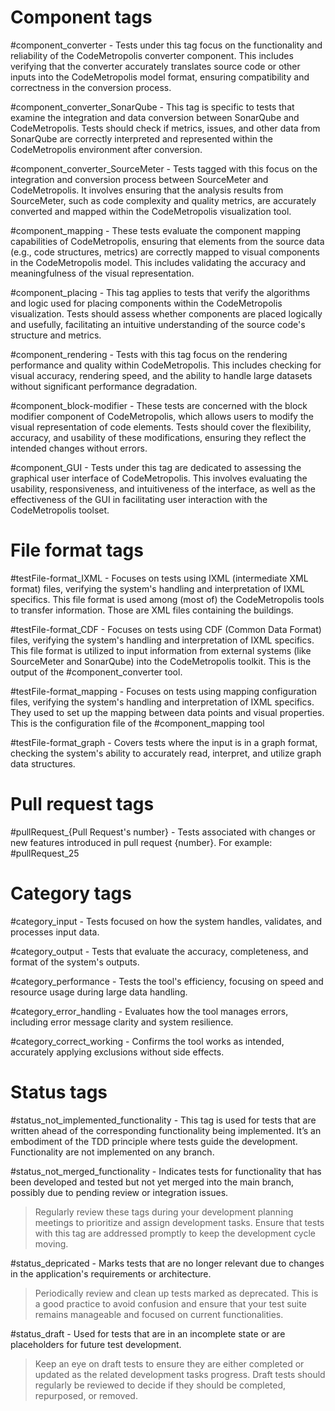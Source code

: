# Component tags

#component_converter - Tests under this tag focus on the functionality and reliability of the CodeMetropolis converter component. This includes verifying that the converter accurately translates source code or other inputs into the CodeMetropolis model format, ensuring compatibility and correctness in the conversion process.

#component_converter_SonarQube - This tag is specific to tests that examine the integration and data conversion between SonarQube and CodeMetropolis. Tests should check if metrics, issues, and other data from SonarQube are correctly interpreted and represented within the CodeMetropolis environment after conversion.

#component_converter_SourceMeter - Tests tagged with this focus on the integration and conversion process between SourceMeter and CodeMetropolis. It involves ensuring that the analysis results from SourceMeter, such as code complexity and quality metrics, are accurately converted and mapped within the CodeMetropolis visualization tool.

#component_mapping - These tests evaluate the component mapping capabilities of CodeMetropolis, ensuring that elements from the source data (e.g., code structures, metrics) are correctly mapped to visual components in the CodeMetropolis model. This includes validating the accuracy and meaningfulness of the visual representation.

#component_placing - This tag applies to tests that verify the algorithms and logic used for placing components within the CodeMetropolis visualization. Tests should assess whether components are placed logically and usefully, facilitating an intuitive understanding of the source code's structure and metrics.

#component_rendering - Tests with this tag focus on the rendering performance and quality within CodeMetropolis. This includes checking for visual accuracy, rendering speed, and the ability to handle large datasets without significant performance degradation.

#component_block-modifier - These tests are concerned with the block modifier component of CodeMetropolis, which allows users to modify the visual representation of code elements. Tests should cover the flexibility, accuracy, and usability of these modifications, ensuring they reflect the intended changes without errors.

#component_GUI - Tests under this tag are dedicated to assessing the graphical user interface of CodeMetropolis. This involves evaluating the usability, responsiveness, and intuitiveness of the interface, as well as the effectiveness of the GUI in facilitating user interaction with the CodeMetropolis toolset.

# File format tags

#testFile-format_IXML - Focuses on tests using IXML (intermediate XML format) files, verifying the system's handling and interpretation of IXML specifics. This file format is used among (most of) the CodeMetropolis tools to transfer information. Those are XML files containing the buildings.

#testFile-format_CDF - Focuses on tests using CDF (Common Data Format) files, verifying the system's handling and interpretation of IXML specifics. This file format is utilized to input information from external systems (like SourceMeter and SonarQube) into the CodeMetropolis toolkit. This is the output of the #component_converter  tool.

#testFile-format_mapping - Focuses on tests using mapping configuration files, verifying the system's handling and interpretation of IXML specifics. They used to set up the mapping between data points and visual properties. This is the configuration file of the #component_mapping  tool

#testFile-format_graph - Covers tests where the input is in a graph format, checking the system's ability to accurately read, interpret, and utilize graph data structures.

# Pull request tags

#pullRequest_{Pull Request's number} - Tests associated with changes or new features introduced in pull request {number}. For example: #pullRequest_25

# Category tags

#category_input - Tests focused on how the system handles, validates, and processes input data.

#category_output - Tests that evaluate the accuracy, completeness, and format of the system's outputs.

#category_performance - Tests the tool's efficiency, focusing on speed and resource usage during large data handling.

#category_error_handling - Evaluates how the tool manages errors, including error message clarity and system resilience.

#category_correct_working - Confirms the tool works as intended, accurately applying exclusions without side effects.

# Status tags

#status_not_implemented_functionality - This tag is used for tests that are written ahead of the corresponding functionality being implemented. It’s an embodiment of the TDD principle where tests guide the development. Functionality are not implemented on any branch.

#status_not_merged_functionality - Indicates tests for functionality that has been developed and tested but not yet merged into the main branch, possibly due to pending review or integration issues.

>Regularly review these tags during your development planning meetings to prioritize and assign development tasks. Ensure that tests with this tag are addressed promptly to keep the development cycle moving.

#status_depricated - Marks tests that are no longer relevant due to changes in the application's requirements or architecture.

>Periodically review and clean up tests marked as deprecated. This is a good practice to avoid confusion and ensure that your test suite remains manageable and focused on current functionalities.

#status_draft - Used for tests that are in an incomplete state or are placeholders for future test development.

>Keep an eye on draft tests to ensure they are either completed or updated as the related development tasks progress. Draft tests should regularly be reviewed to decide if they should be completed, repurposed, or removed.

